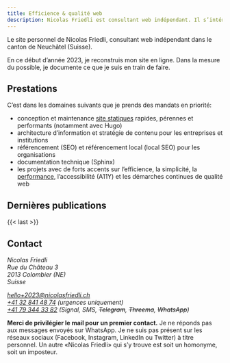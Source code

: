 ```yaml
---
title: Efficience & qualité web
description: Nicolas Friedli est consultant web indépendant. Il s’intéresse en particulier aux générateurs de sites statiques, au web pérenne, accessible et performant.
---
```


Le site personnel de Nicolas Friedli, consultant web indépendant dans le canton de Neuchâtel (Suisse).

En ce début d’année 2023, je reconstruis mon site en ligne. Dans la mesure du possible, je documente ce que je suis en train de faire.

## Prestations

C’est dans les domaines suivants que je prends des mandats en priorité:

- conception et maintenance [site statiques](/hugo/) rapides, pérennes et performants (notamment avec Hugo)
- architecture d’information et stratégie de contenu pour les entreprises et institutions 
- référencement (SEO) et référencement local (local SEO) pour les organisations
- documentation technique (Sphinx)
- les projets avec de forts accents sur l’efficience, la simplicité, la [performance](/performance/), l’accessibilité (A11Y) et les démarches continues de qualité web

## Dernières publications

{{< last >}}

## Contact

<address>

Nicolas Friedli  
Rue du Château 3  
2013 Colombier (NE)  
Suisse

[hello+2023@nicolasfriedli.ch](mailto:hello+2023@nicolasfriedli.ch)  
[+41 32 841 48 74](tel:+41328414874) (urgences uniquement)  
[+41 79 344 33 82](tel:+41793443382) (Signal, SMS, ~~Telegram~~, ~~Threema~~, ~~WhatsApp~~)

</address>

**Merci de privilégier le mail pour un premier contact.** Je ne réponds pas aux messages envoyés sur WhatsApp. Je ne suis pas présent sur les réseaux sociaux (Facebook, Instagram, LinkedIn ou Twitter) à titre personnel. Un autre «Nicolas Friedli» qui s’y trouve est soit un homonyme, soit un imposteur.